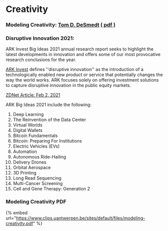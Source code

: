 # Creativity

### Modeling Creativity: [Tom D. DeSmedt](https://organisms.be/) [\( pdf \) ](creativity.md#modeling-creativity-pdf)

### Disruptive Innovation 2021: 

ARK Invest Big Ideas 2021 annual research report seeks to highlight the latest developments in innovation and offers some of our most provocative research conclusions for the year.

[ARK Invest](https://ark-invest.com/) defines ''disruptive innovation'' as the introduction of a technologically enabled new product or service that potentially changes the way the world works. ARK focuses solely on offering investment solutions to capture disruptive innovation in the public equity markets.     
  
[ZDNet Article: Feb 2, 2021](https://www.zdnet.com/article/disruptive-innovation-2021-these-15-big-ideas-are-most-likely-to-change-the-world/)

ARK Big Ideas 2021 include the following:

1. Deep Learning
2. The Reinvention of the Data Center
3. Virtual Worlds
4. Digital Wallets
5. Bitcoin Fundamentals
6. Bitcoin: Preparing For Institutions
7. Electric Vehicles \(EVs\)
8. Automation
9. Autonomous Ride-Hailing
10. Delivery Drones
11. Orbital Aerospace
12. 3D Printing
13. Long Read Sequencing
14. Multi-Cancer Screening
15. Cell and Gene Therapy: Generation 2

### Modeling Creativity PDF

{% embed url="https://www.clips.uantwerpen.be/sites/default/files/modeling-creativity.pdf" %}



